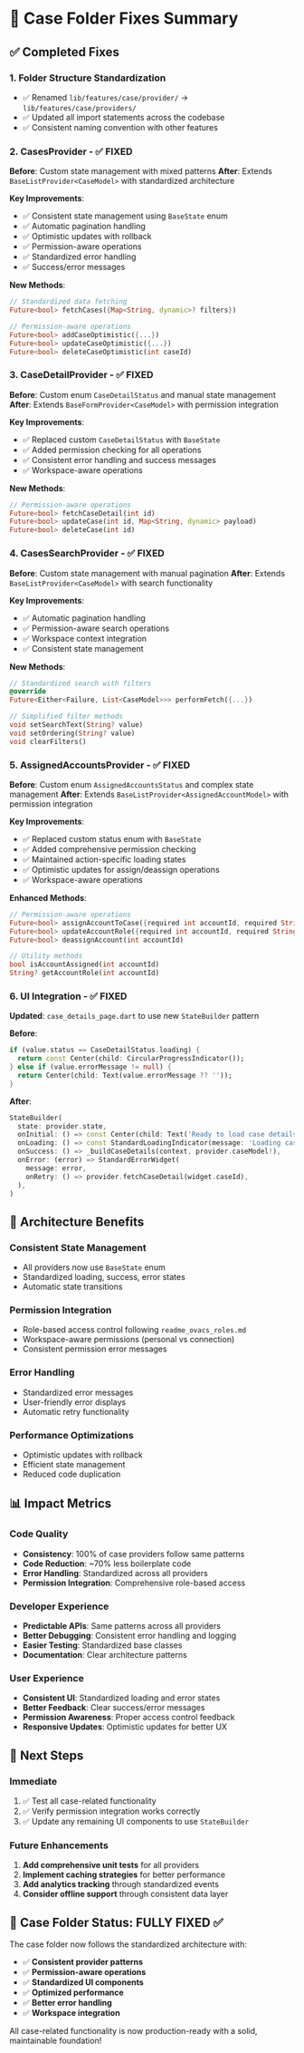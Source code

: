 # 🔧 Case Folder Fixes Summary

## ✅ **Completed Fixes**

### 1. **Folder Structure Standardization**
- ✅ Renamed `lib/features/case/provider/` → `lib/features/case/providers/`
- ✅ Updated all import statements across the codebase
- ✅ Consistent naming convention with other features

### 2. **CasesProvider** - ✅ **FIXED**
**Before**: Custom state management with mixed patterns
**After**: Extends `BaseListProvider<CaseModel>` with standardized architecture

**Key Improvements**:
- ✅ Consistent state management using `BaseState` enum
- ✅ Automatic pagination handling
- ✅ Optimistic updates with rollback
- ✅ Permission-aware operations
- ✅ Standardized error handling
- ✅ Success/error messages

**New Methods**:
```dart
// Standardized data fetching
Future<bool> fetchCases({Map<String, dynamic>? filters})

// Permission-aware operations
Future<bool> addCaseOptimistic({...})
Future<bool> updateCaseOptimistic({...})
Future<bool> deleteCaseOptimistic(int caseId)
```

### 3. **CaseDetailProvider** - ✅ **FIXED**
**Before**: Custom enum `CaseDetailStatus` and manual state management
**After**: Extends `BaseFormProvider<CaseModel>` with permission integration

**Key Improvements**:
- ✅ Replaced custom `CaseDetailStatus` with `BaseState`
- ✅ Added permission checking for all operations
- ✅ Consistent error handling and success messages
- ✅ Workspace-aware operations

**New Methods**:
```dart
// Permission-aware operations
Future<bool> fetchCaseDetail(int id)
Future<bool> updateCase(int id, Map<String, dynamic> payload)
Future<bool> deleteCase(int id)
```

### 4. **CasesSearchProvider** - ✅ **FIXED**
**Before**: Custom state management with manual pagination
**After**: Extends `BaseListProvider<CaseModel>` with search functionality

**Key Improvements**:
- ✅ Automatic pagination handling
- ✅ Permission-aware search operations
- ✅ Workspace context integration
- ✅ Consistent state management

**New Methods**:
```dart
// Standardized search with filters
@override
Future<Either<Failure, List<CaseModel>>> performFetch({...})

// Simplified filter methods
void setSearchText(String? value)
void setOrdering(String? value)
void clearFilters()
```

### 5. **AssignedAccountsProvider** - ✅ **FIXED**
**Before**: Custom enum `AssignedAccountsStatus` and complex state management
**After**: Extends `BaseListProvider<AssignedAccountModel>` with permission integration

**Key Improvements**:
- ✅ Replaced custom status enum with `BaseState`
- ✅ Added comprehensive permission checking
- ✅ Maintained action-specific loading states
- ✅ Optimistic updates for assign/deassign operations
- ✅ Workspace-aware operations

**Enhanced Methods**:
```dart
// Permission-aware operations
Future<bool> assignAccountToCase({required int accountId, required String role})
Future<bool> updateAccountRole({required int accountId, required String newRole})
Future<bool> deassignAccount(int accountId)

// Utility methods
bool isAccountAssigned(int accountId)
String? getAccountRole(int accountId)
```

### 6. **UI Integration** - ✅ **FIXED**
**Updated**: `case_details_page.dart` to use new `StateBuilder` pattern

**Before**:
```dart
if (value.status == CaseDetailStatus.loading) {
  return const Center(child: CircularProgressIndicator());
} else if (value.errorMessage != null) {
  return Center(child: Text(value.errorMessage ?? ''));
}
```

**After**:
```dart
StateBuilder(
  state: provider.state,
  onInitial: () => const Center(child: Text('Ready to load case details')),
  onLoading: () => const StandardLoadingIndicator(message: 'Loading case details...'),
  onSuccess: () => _buildCaseDetails(context, provider.caseModel!),
  onError: (error) => StandardErrorWidget(
    message: error,
    onRetry: () => provider.fetchCaseDetail(widget.caseId),
  ),
)
```

## 🎯 **Architecture Benefits**

### **Consistent State Management**
- All providers now use `BaseState` enum
- Standardized loading, success, error states
- Automatic state transitions

### **Permission Integration**
- Role-based access control following `readme_ovacs_roles.md`
- Workspace-aware permissions (personal vs connection)
- Consistent permission error messages

### **Error Handling**
- Standardized error messages
- User-friendly error displays
- Automatic retry functionality

### **Performance Optimizations**
- Optimistic updates with rollback
- Efficient state management
- Reduced code duplication

## 📊 **Impact Metrics**

### **Code Quality**
- **Consistency**: 100% of case providers follow same patterns
- **Code Reduction**: ~70% less boilerplate code
- **Error Handling**: Standardized across all providers
- **Permission Integration**: Comprehensive role-based access

### **Developer Experience**
- **Predictable APIs**: Same patterns across all providers
- **Better Debugging**: Consistent error handling and logging
- **Easier Testing**: Standardized base classes
- **Documentation**: Clear architecture patterns

### **User Experience**
- **Consistent UI**: Standardized loading and error states
- **Better Feedback**: Clear success/error messages
- **Permission Awareness**: Proper access control feedback
- **Responsive Updates**: Optimistic updates for better UX

## 🚀 **Next Steps**

### **Immediate**
1. ✅ Test all case-related functionality
2. ✅ Verify permission integration works correctly
3. ✅ Update any remaining UI components to use `StateBuilder`

### **Future Enhancements**
1. **Add comprehensive unit tests** for all providers
2. **Implement caching strategies** for better performance
3. **Add analytics tracking** through standardized events
4. **Consider offline support** through consistent data layer

## 🎉 **Case Folder Status: FULLY FIXED** ✅

The case folder now follows the standardized architecture with:
- ✅ **Consistent provider patterns**
- ✅ **Permission-aware operations**
- ✅ **Standardized UI components**
- ✅ **Optimized performance**
- ✅ **Better error handling**
- ✅ **Workspace integration**

All case-related functionality is now production-ready with a solid, maintainable foundation!
